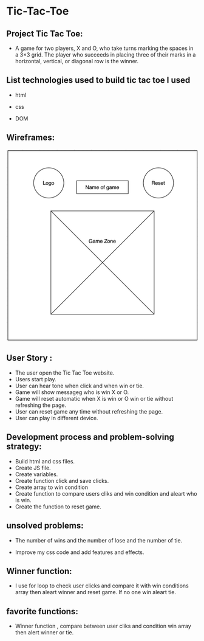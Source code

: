 # Tic-Tac-Toe

## Project Tic Tac Toe:

* A game for two players, X and O, who take turns marking the spaces in a 3×3 grid. The player who succeeds in placing three of their marks in a horizontal, vertical, or diagonal row is the winner.

## List technologies used to build tic tac toe I used

* html

* css

* DOM

## Wireframes:
![my wireframe](wireframe1.png)


## User Story :

* The user open the Tic Tac Toe website.
* Users start play.
* User can hear tone when click and when win or tie.
* Game will show messageg who is win X or O.
* Game will reset automatic when X is win or O win or tie without refreshing the page.
* User can reset game any time without refreshing the page.
* User can play in different device.



## Development process and problem-solving strategy:

* Build html and css files.
* Create JS file.
* Create variables.
* Create function click and save clicks.
* Create array to win condition
* Create function to compare users cliks and win condition
and aleart who is win.
* Create the function to reset game.

## unsolved problems:

* The number of wins and the number of lose and the number of tie.

* Improve my css code and add features and effects.


##  Winner function:

* I use for loop to check user clicks and compare it with win conditions array then aleart winner and reset game.
If no one win aleart tie.


## favorite functions:

* Winner function , compare between user cliks and condition win array then alert winner or tie.
